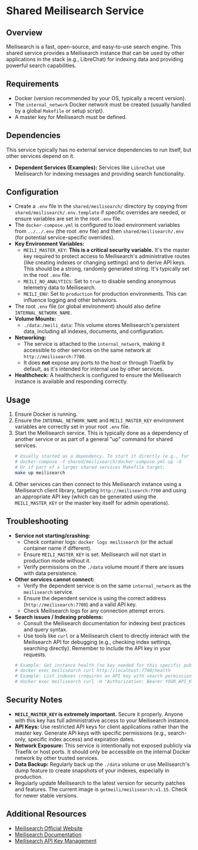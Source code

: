 # Shared Meilisearch Service

## Overview

Meilisearch is a fast, open-source, and easy-to-use search engine. This shared service provides a Meilisearch instance that can be used by other applications in the stack (e.g., LibreChat) for indexing data and providing powerful search capabilities.

## Requirements

- Docker (version recommended by your OS, typically a recent version).
- The `internal_network` Docker network must be created (usually handled by a global `Makefile` or setup script).
- A master key for Meilisearch must be defined.

## Dependencies

This service typically has no external service dependencies to run itself, but other services depend on it.
- **Dependent Services (Examples):** Services like `LibreChat` use Meilisearch for indexing messages and providing search functionality.

## Configuration

- Create a `.env` file in the `shared/meilisearch/` directory by copying from `shared/meilisearch/.env.template` if specific overrides are needed, or ensure variables are set in the root `.env` file.
- The `docker-compose.yml` is configured to load environment variables from `../../.env` (the root .env file) and then `shared/meilisearch/.env` (for potential service-specific overrides).
- **Key Environment Variables:**
    - `MEILI_MASTER_KEY`: **This is a critical security variable.** It's the master key required to protect access to Meilisearch's administrative routes (like creating indexes or changing settings) and to derive API keys. This should be a strong, randomly generated string. It's typically set in the root `.env` file.
    - `MEILI_NO_ANALYTICS`: Set to `true` to disable sending anonymous telemetry data to Meilisearch.
    - `MEILI_ENV`: Set to `production` for production environments. This can influence logging and other behaviors.
- The root `.env` file (or global environment) should also define `INTERNAL_NETWORK_NAME`.
- **Volume Mounts:**
    - `./data:/meili_data`: This volume stores Meilisearch's persistent data, including all indexes, documents, and configuration.
- **Networking:**
    - The service is attached to the `internal_network`, making it accessible to other services on the same network at `http://meilisearch:7700`.
    - It does **not** expose any ports to the host or through Traefik by default, as it's intended for internal use by other services.
- **Healthcheck:** A healthcheck is configured to ensure the Meilisearch instance is available and responding correctly.

## Usage

1.  Ensure Docker is running.
2.  Ensure the `INTERNAL_NETWORK_NAME` and `MEILI_MASTER_KEY` environment variables are correctly set in your root `.env` file.
3.  Start the Meilisearch service. This is typically done as a dependency of another service or as part of a general "up" command for shared services.
    ```bash
    # Usually started as a dependency. To start it directly (e.g., for testing):
    # docker-compose -f shared/meilisearch/docker-compose.yml up -d
    # Or if part of a larger shared services Makefile target:
    make up meilisearch
    ```
4.  Other services can then connect to this Meilisearch instance using a Meilisearch client library, targeting `http://meilisearch:7700` and using an appropriate API key (which can be generated using the `MEILI_MASTER_KEY` or the master key itself for admin operations).

## Troubleshooting

- **Service not starting/crashing:**
    - Check container logs: `docker logs meilisearch` (or the actual container name if different).
    - Ensure `MEILI_MASTER_KEY` is set. Meilisearch will not start in production mode without it.
    - Verify permissions on the `./data` volume mount if there are issues with data persistence.
- **Other services cannot connect:**
    - Verify the dependent service is on the same `internal_network` as the `meilisearch` service.
    - Ensure the dependent service is using the correct address (`http://meilisearch:7700`) and a valid API key.
    - Check Meilisearch logs for any connection attempt errors.
- **Search issues / Indexing problems:**
    - Consult the Meilisearch documentation for indexing best practices and query syntax.
    - Use tools like `curl` or a Meilisearch client to directly interact with the Meilisearch API for debugging (e.g., checking index settings, searching directly). Remember to include the API key in your requests.
    ```bash
    # Example: Get instance health (no key needed for this specific public endpoint)
    # docker exec meilisearch curl http://localhost:7700/health
    # Example: List indexes (requires an API key with search permissions)
    # docker exec meilisearch curl -H "Authorization: Bearer YOUR_API_KEY" http://localhost:7700/indexes
    ```

## Security Notes

- **`MEILI_MASTER_KEY` is extremely important.** Secure it properly. Anyone with this key has full administrative access to your Meilisearch instance.
- **API Keys:** Use restricted API keys for client applications rather than the master key. Generate API keys with specific permissions (e.g., search-only, specific index access) and expiration dates.
- **Network Exposure:** This service is intentionally not exposed publicly via Traefik or host ports. It should only be accessible on the internal Docker network by other trusted services.
- **Data Backup:** Regularly back up the `./data` volume or use Meilisearch's dump feature to create snapshots of your indexes, especially in production.
- Regularly update Meilisearch to the latest version for security patches and features. The current image is `getmeili/meilisearch:v1.15`. Check for newer stable versions.

## Additional Resources
- [Meilisearch Official Website](https://www.meilisearch.com/)
- [Meilisearch Documentation](https://docs.meilisearch.com/)
- [Meilisearch API Key Management](https://docs.meilisearch.com/learn/security/api_keys.html)
